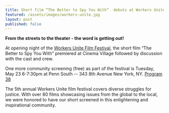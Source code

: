 ```yaml
---
title: Short film “The Better to Spy You With”  debuts at Workers Unite Film Festival, May 5-25
featured: /assets/images/workers-unite.jpg
layout: post
published: false
---
```

**From the streets to the theater - the word is getting out!**

At opening night of the [Workers Unite Film Festival](http://www.workersunitefilmfestival.org/festival-calendar-2017), 
the short film “The Better to Spy You With” premiered at Cinema Village followed by discussion with the cast and crew. 

One more community screening (free) as part of the festival is Tuesday, May 23 6-7:30pm at Penn South -- 343 8th Avenue New York, NY.  [Program 38](rkersunitefilmfestival.org/festival-calendar-2017/2017/4/21/program-38-reykjavik-rising-icelands-untold-uprising-solidarity-at-penn-south?rq=rethink)

The 5th annual Workers Unite film festival covers diverse struggles for justice. With over 80 films showcasing issues from the global to the local, we were honored to have our short screened in this enlightening and inspirational community.
